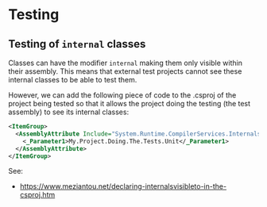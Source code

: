 # Testing

## Testing of `internal` classes
Classes can have the modifier `internal` making them only visible within their assembly.
This means that external test projects cannot see these internal classes to be able to test them.

However, we can add the following piece of code to the .csproj of the project being tested so that it allows the project doing the testing (the test assembly)
to see its internal classes:

```xml
<ItemGroup>
  <AssemblyAttribute Include="System.Runtime.CompilerServices.InternalsVisibleTo">
    <_Parameter1>My.Project.Doing.The.Tests.Unit</_Parameter1>
  </AssemblyAttribute>
</ItemGroup>
```

See:
 - https://www.meziantou.net/declaring-internalsvisibleto-in-the-csproj.htm

